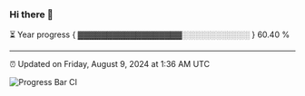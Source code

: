 ### Hi there 👋

⏳ Year progress { ▓▓▓▓▓▓▓▓▓▓▓▓▓▓▓▓▓▓░░░░░░░░░░░░ } 60.40 %

---

⏰ Updated on Friday, August 9, 2024 at 1:36 AM UTC

![Progress Bar CI](https://github.com/arthurbuhl/arthurbuhl/workflows/Progress%20Bar%20CI/badge.svg)
